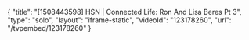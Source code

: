 {
    "title": "[1508443598] HSN | Connected Life: Ron And Lisa Beres Pt 3",
    "type": "solo",
    "layout": "iframe-static",
    "videoId": "123178260",
    "url": "\/tvpembed\/123178260"
}